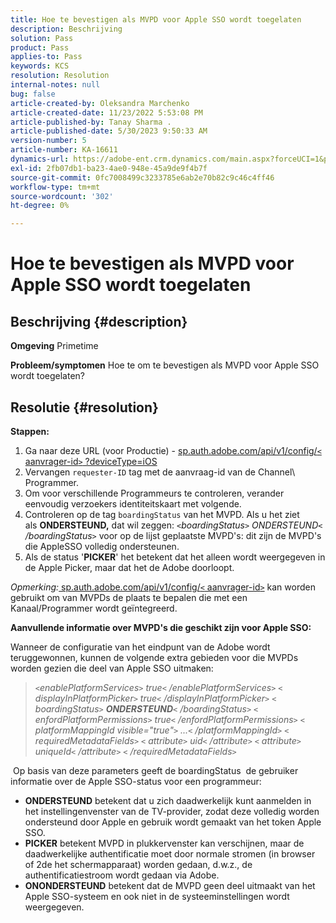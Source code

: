 ```yaml
---
title: Hoe te bevestigen als MVPD voor Apple SSO wordt toegelaten
description: Beschrijving
solution: Pass
product: Pass
applies-to: Pass
keywords: KCS
resolution: Resolution
internal-notes: null
bug: false
article-created-by: Oleksandra Marchenko
article-created-date: 11/23/2022 5:53:08 PM
article-published-by: Tanay Sharma .
article-published-date: 5/30/2023 9:50:33 AM
version-number: 5
article-number: KA-16611
dynamics-url: https://adobe-ent.crm.dynamics.com/main.aspx?forceUCI=1&pagetype=entityrecord&etn=knowledgearticle&id=6021c6ae-576b-ed11-9561-6045bd006b25
exl-id: 2fb07db1-ba23-4ae0-948e-45a9de9f4b7f
source-git-commit: 0fc7008499c3233785e6ab2e70b82c9c46c4ff46
workflow-type: tm+mt
source-wordcount: '302'
ht-degree: 0%

---
```


# Hoe te bevestigen als MVPD voor Apple SSO wordt toegelaten

## Beschrijving {#description}

<b>Omgeving</b>
Primetime


<b>Probleem/symptomen</b>
Hoe te om te bevestigen als MVPD voor Apple SSO wordt toegelaten?


## Resolutie {#resolution}

<b>Stappen:</b>
1. Ga naar deze URL (voor Productie) - [sp.auth.adobe.com/api/v1/config/`<` aanvrager-id`>` ?deviceType=iOS](http://sp.auth.adobe.com/api/v1/config/ABC?deviceType=iOS)
2. Vervangen `requester-ID` tag met de aanvraag-id van de Channel\ Programmer.
3. Om voor verschillende Programmeurs te controleren, verander eenvoudig verzoekers identiteitskaart met volgende.
4. Controleren op de tag `boardingStatus` van<b> </b>het MVPD. Als u het ziet als <b>ONDERSTEUND,</b> dat wil zeggen: *`<`boardingStatus`>` ONDERSTEUND`<` /boardingStatus`>`* voor op de lijst geplaatste MVPD&#39;s: dit zijn de MVPD&#39;s die AppleSSO volledig ondersteunen.
5. Als de status &#39;<b>PICKER</b>&#39; het betekent dat het alleen wordt weergegeven in de Apple Picker, maar dat het de Adobe doorloopt.


*Opmerking:*[ sp.auth.adobe.com/api/v1/config/`<` aanvrager-id`>`](http://sp.auth.adobe.com/api/v1/config/ABC?deviceType=iOS) kan worden gebruikt om van MVPDs de plaats te bepalen die met een Kanaal/Programmer wordt geïntegreerd.

<b>Aanvullende informatie over MVPD&#39;s die geschikt zijn voor Apple SSO:</b>

Wanneer de configuratie van het eindpunt van de Adobe wordt teruggewonnen, kunnen de volgende extra gebieden voor die MVPDs worden gezien die deel van Apple SSO uitmaken:


> *`<`enablePlatformServices`>` true`<` /enablePlatformServices`>`
> `<` displayInPlatformPicker`>` true`<` /displayInPlatformPicker`>`
> `<` boardingStatus`>` <b>ONDERSTEUND</b>`<` /boardingStatus`>`
> `<` enfordPlatformPermissions`>` true`<` /enfordPlatformPermissions`>`
> `<` platformMappingId visible=&quot;true&quot;`>` ...`<` /platformMappingId`>`
> `<` requiredMetadataFields`>`
> `<` attribute`>` uid`<` /attribute`>`
> `<` attribute`>` uniqueId`<` /attribute`>`
> `<` /requiredMetadataFields`>`*


&#x200B; Op basis van deze parameters geeft de boardingStatus &#x200B; de gebruiker informatie over de Apple SSO-status voor een programmeur:

- <b>ONDERSTEUND</b>&#x200B; betekent dat u zich daadwerkelijk kunt aanmelden in het instellingenvenster van de TV-provider, zodat deze volledig worden ondersteund door Apple en gebruik wordt gemaakt van het token Apple SSO.
- <b>PICKER</b>&#x200B; betekent MVPD in plukkervenster kan verschijnen, maar de daadwerkelijke authentificatie moet door normale stromen (in browser of 2de het schermapparaat) worden gedaan, d.w.z., de authentificatiestroom wordt gedaan via Adobe.
- <b>ONONDERSTEUND</b>&#x200B; betekent dat de MVPD geen deel uitmaakt van het Apple SSO-systeem en ook niet in de systeeminstellingen wordt weergegeven.
